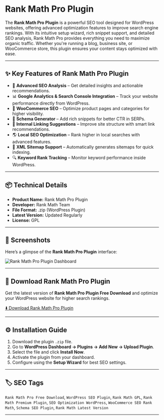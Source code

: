 # Rank Math Pro Plugin

The **Rank Math Pro Plugin** is a powerful SEO tool designed for WordPress websites, offering advanced optimization features to improve search engine rankings. With its intuitive setup wizard, rich snippet support, and detailed SEO analysis, Rank Math Pro provides everything you need to maximize organic traffic. Whether you're running a blog, business site, or WooCommerce store, this plugin ensures your content stays optimized with ease.

---

## ✨ Key Features of Rank Math Pro Plugin
- 🚀 **Advanced SEO Analysis** – Get detailed insights and actionable recommendations.  
- 📊 **Google Analytics & Search Console Integration** – Track your website performance directly from WordPress.  
- 🛒 **WooCommerce SEO** – Optimize product pages and categories for higher visibility.  
- 📝 **Schema Generator** – Add rich snippets for better CTR in SERPs.  
- 🔗 **Internal Linking Suggestions** – Improve site structure with smart link recommendations.  
- 🌎 **Local SEO Optimization** – Rank higher in local searches with advanced features.  
- 📑 **XML Sitemap Support** – Automatically generates sitemaps for quick indexing.  
- 🔍 **Keyword Rank Tracking** – Monitor keyword performance inside WordPress.  

---

## 📦 Technical Details
- **Product Name:** Rank Math Pro Plugin  
- **Developer:** Rank Math Team  
- **File Format:** .zip (WordPress Plugin)  
- **Latest Version:** Updated Regularly  
- **License:** GPL  

---

## 📸 Screenshots
Here’s a glimpse of the **Rank Math Pro Plugin** interface:

![Rank Math Pro Plugin Dashboard](https://img.youtube.com/vi/VRhdayGDBRA/maxresdefault.jpg)  

---

## 🔽 Download Rank Math Pro Plugin
Get the latest version of **Rank Math Pro Plugin Free Download** and optimize your WordPress website for higher search rankings.

[⬇️ Download Rank Math Pro Plugin](https://nulledthemeslibrary.com/rank-math-pro/)  

---

## ⚙️ Installation Guide
1. Download the plugin `.zip` file.  
2. Go to **WordPress Dashboard → Plugins → Add New → Upload Plugin**.  
3. Select the file and click **Install Now**.  
4. Activate the plugin from your dashboard.  
5. Configure using the **Setup Wizard** for best SEO settings.  

---

## 🏷️ SEO Tags
`Rank Math Pro Free Download`, `WordPress SEO Plugin`, `Rank Math GPL`, `Rank Math Premium Plugin`, `SEO Optimization WordPress`, `WooCommerce SEO Rank Math`, `Schema SEO Plugin`, `Rank Math Latest Version`

---
